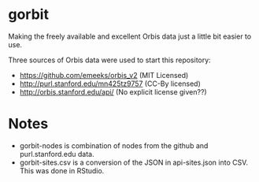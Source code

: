 gorbit
======

Making the freely available and excellent Orbis data just a little bit easier to use.

Three sources of Orbis data were used to start this repository:

* https://github.com/emeeks/orbis_v2 (MIT Licensed)
* http://purl.stanford.edu/mn425tz9757 (CC-By licensed)
* http://orbis.stanford.edu/api/ (No explicit license given??)

Notes
=====

* gorbit-nodes is combination of nodes from the github and purl.stanford.edu data.
* gorbit-sites.csv is a conversion of the JSON in api-sites.json into CSV. This was done in RStudio.
